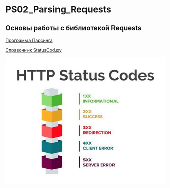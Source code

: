  # PS02_Parsing_Requests
 
 ## Основы работы с библиотекой Requests
 [Программа Парсинга](Request_parsing.py)

 [Справочник StatusCod.py](ReqParsStatusCod.py)

![StatusCod.py](StatusCode.png)
